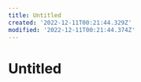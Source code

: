 ```yaml
---
title: Untitled
created: '2022-12-11T00:21:44.329Z'
modified: '2022-12-11T00:21:44.374Z'
---
```


# Untitled
